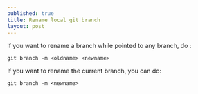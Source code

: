 ```yaml
---
published: true
title: Rename local git branch
layout: post
---
```

if you want to rename a branch while pointed to any branch, do :

`git branch -m <oldname> <newname>`

If you want to rename the current branch, you can do:

`git branch -m <newname>`

